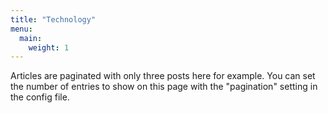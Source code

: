```yaml
---
title: "Technology"
menu:
  main:
    weight: 1
---
```

Articles are paginated with only three posts here for example. You can set the number of entries to show on this page with the "pagination" setting in the config file.
